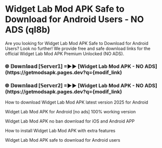 # Widget Lab Mod APK Safe to Download for Android Users - NO ADS (ql8b)

Are you looking for Widget Lab Mod APK Safe to Download for Android Users? Look no further! We provide free and safe download links for the official Widget Lab Mod APK Premium Unlocked (NO ADS).

<h3> 🌐 𝔻𝕠𝕨𝕟𝕝𝕠𝕒𝕕 [𝕊𝕖𝕣𝕧𝕖𝕣𝟙] =►► [Widget Lab Mod APK - NO ADS](https://getmodsapk.pages.dev?q={modif_link)</h3>

<h3> 🌐 𝔻𝕠𝕨𝕟𝕝𝕠𝕒𝕕 [𝕊𝕖𝕣𝕧𝕖𝕣𝟚] =►► [Widget Lab Mod APK - NO ADS](https://getmodsapk.pages.dev?q={modif_link)</h3>

How to download Widget Lab Mod APK latest version 2025 for Android

Widget Lab Mod APK for Android [no ads] 100% working version

Widget Lab Mod APK no ban download for iOS and Android APP

How to install Widget Lab Mod APK with extra features

Widget Lab Mod APK safe to download for Android users